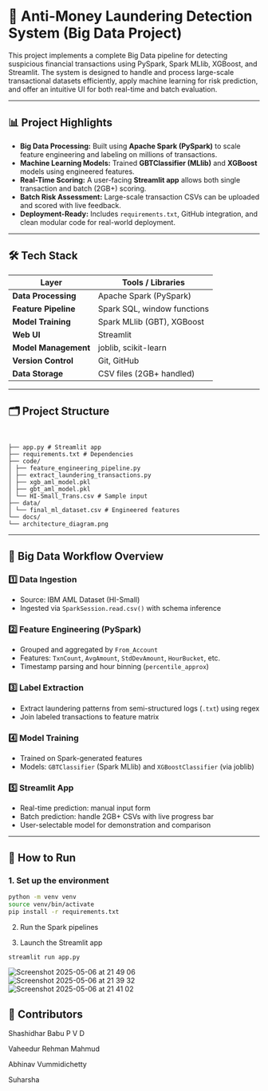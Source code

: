 # 🧠 Anti-Money Laundering Detection System (Big Data Project)

This project implements a complete Big Data pipeline for detecting suspicious financial transactions using PySpark, Spark MLlib, XGBoost, and Streamlit. The system is designed to handle and process large-scale transactional datasets efficiently, apply machine learning for risk prediction, and offer an intuitive UI for both real-time and batch evaluation.

---

## 📊 Project Highlights

- **Big Data Processing:** Built using **Apache Spark (PySpark)** to scale feature engineering and labeling on millions of transactions.
- **Machine Learning Models:** Trained **GBTClassifier (MLlib)** and **XGBoost** models using engineered features.
- **Real-Time Scoring:** A user-facing **Streamlit app** allows both single transaction and batch (2GB+) scoring.
- **Batch Risk Assessment:** Large-scale transaction CSVs can be uploaded and scored with live feedback.
- **Deployment-Ready:** Includes `requirements.txt`, GitHub integration, and clean modular code for real-world deployment.

---

## 🛠️ Tech Stack

| Layer              | Tools / Libraries                            |
|--------------------|-----------------------------------------------|
| **Data Processing**| Apache Spark (PySpark)                        |
| **Feature Pipeline**| Spark SQL, window functions                  |
| **Model Training** | Spark MLlib (GBT), XGBoost                    |
| **Web UI**         | Streamlit                                     |
| **Model Management** | joblib, scikit-learn                        |
| **Version Control**| Git, GitHub                                   |
| **Data Storage**   | CSV files (2GB+ handled)                      |

---


## 🗂️ Project Structure
```


├── app.py # Streamlit app
├── requirements.txt # Dependencies
├── code/
│ ├── feature_engineering_pipeline.py
│ ├── extract_laundering_transactions.py
│ ├── xgb_aml_model.pkl
│ ├── gbt_aml_model.pkl
│ └── HI-Small_Trans.csv # Sample input
├── data/
│ └── final_ml_dataset.csv # Engineered features
└── docs/
└── architecture_diagram.png
```
---

## 🧱 Big Data Workflow Overview

### 1️⃣ Data Ingestion
- Source: IBM AML Dataset (HI-Small)
- Ingested via `SparkSession.read.csv()` with schema inference

### 2️⃣ Feature Engineering (PySpark)
- Grouped and aggregated by `From_Account`
- Features: `TxnCount`, `AvgAmount`, `StdDevAmount`, `HourBucket`, etc.
- Timestamp parsing and hour binning (`percentile_approx`)

### 3️⃣ Label Extraction
- Extract laundering patterns from semi-structured logs (`.txt`) using regex
- Join labeled transactions to feature matrix

### 4️⃣ Model Training
- Trained on Spark-generated features
- Models: `GBTClassifier` (Spark MLlib) and `XGBoostClassifier` (via joblib)

### 5️⃣ Streamlit App
- Real-time prediction: manual input form
- Batch prediction: handle 2GB+ CSVs with live progress bar
- User-selectable model for demonstration and comparison

---

## 🚀 How to Run

### 1. Set up the environment

```bash
python -m venv venv
source venv/bin/activate
pip install -r requirements.txt

```

2. Run the Spark pipelines
  
3. Launch the Streamlit app
```bash
streamlit run app.py
```

![Screenshot 2025-05-06 at 21 49 06](https://github.com/user-attachments/assets/e691cdcc-555c-4399-96e5-476f661860fc)
![Screenshot 2025-05-06 at 21 39 32](https://github.com/user-attachments/assets/3f0faf27-e99f-4865-b20f-7a3fd4b09149)
![Screenshot 2025-05-06 at 21 41 02](https://github.com/user-attachments/assets/bdb3b9d5-847d-4c15-b1f2-8283dd1fb4e6)



## 🧠 Contributors

Shashidhar Babu P V D

Vaheedur Rehman Mahmud

Abhinav Vummidichetty

Suharsha
